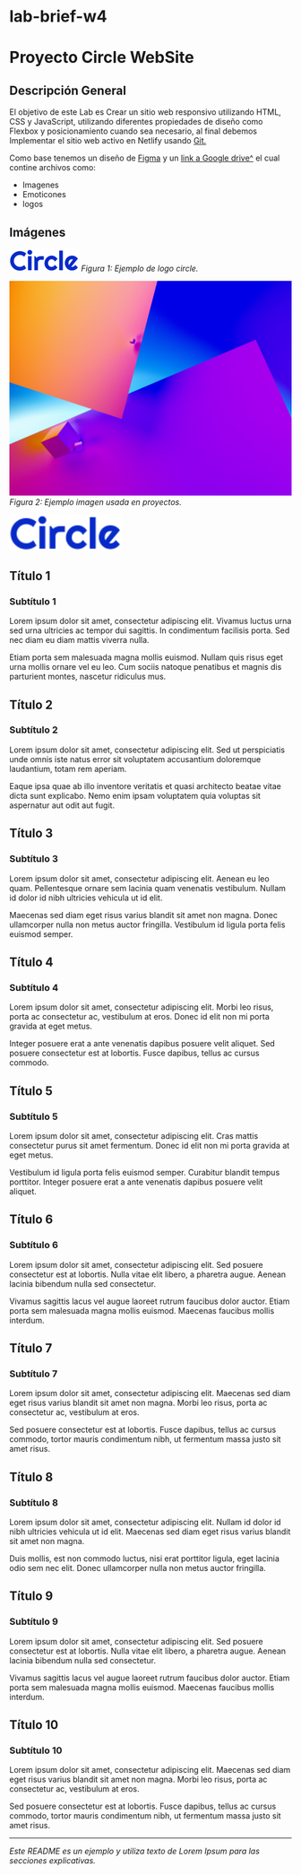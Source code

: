 # lab-brief-w4

# Proyecto Circle WebSite

## Descripción General

El objetivo de este Lab es Crear un sitio web responsivo utilizando HTML, CSS y JavaScript, utilizando diferentes propiedades de diseño como Flexbox y posicionamiento cuando sea necesario, al final debemos Implementar el sitio web activo en Netlify usando [Git.](https://github.com/Alejdeve/lab-circle.git)

Como base tenemos un diseño de [Figma](https://www.figma.com/?utm_medium=affiliate&utm_source=partnerstack&utm_campaign=kennyhuang7466&pscd=psxid.figma.com&ps_partner_key=a2VubnlodWFuZzc0NjY&sid=lb_4wiar7a&ps_xid=NaQoVFVMOdaIhj&gsxid=NaQoVFVMOdaIhj&gspk=a2VubnlodWFuZzc0NjY) y un [link a Google drive^](https://drive.google.com/drive/folders/1s48zMkVPVFViY2Go1H6_4prQ3sAS--FV) el cual contine archivos como:

- Imagenes
- Emoticones
- logos

## Imágenes

![Descripción de la imagen 1](./drive-download-20240627T093913Z-001/logos/circle.svg)
*Figura 1: Ejemplo de logo circle.*

![Descripción de la imagen 2](./drive-download-20240627T093913Z-001/projects-section/1.jpg)
*Figura 2: Ejemplo imagen usada en proyectos.*

<p align="left">
  <img src="./drive-download-20240627T093913Z-001/logos/circle.svg" alt="Logo circle" width="200"/>  
</p>

## Título 1

### Subtítulo 1

Lorem ipsum dolor sit amet, consectetur adipiscing elit. Vivamus luctus urna sed urna ultricies ac tempor dui sagittis. In condimentum facilisis porta. Sed nec diam eu diam mattis viverra nulla.

Etiam porta sem malesuada magna mollis euismod. Nullam quis risus eget urna mollis ornare vel eu leo. Cum sociis natoque penatibus et magnis dis parturient montes, nascetur ridiculus mus.

## Título 2

### Subtítulo 2

Lorem ipsum dolor sit amet, consectetur adipiscing elit. Sed ut perspiciatis unde omnis iste natus error sit voluptatem accusantium doloremque laudantium, totam rem aperiam.

Eaque ipsa quae ab illo inventore veritatis et quasi architecto beatae vitae dicta sunt explicabo. Nemo enim ipsam voluptatem quia voluptas sit aspernatur aut odit aut fugit.

## Título 3

### Subtítulo 3

Lorem ipsum dolor sit amet, consectetur adipiscing elit. Aenean eu leo quam. Pellentesque ornare sem lacinia quam venenatis vestibulum. Nullam id dolor id nibh ultricies vehicula ut id elit.

Maecenas sed diam eget risus varius blandit sit amet non magna. Donec ullamcorper nulla non metus auctor fringilla. Vestibulum id ligula porta felis euismod semper.

## Título 4

### Subtítulo 4

Lorem ipsum dolor sit amet, consectetur adipiscing elit. Morbi leo risus, porta ac consectetur ac, vestibulum at eros. Donec id elit non mi porta gravida at eget metus.

Integer posuere erat a ante venenatis dapibus posuere velit aliquet. Sed posuere consectetur est at lobortis. Fusce dapibus, tellus ac cursus commodo.

## Título 5

### Subtítulo 5

Lorem ipsum dolor sit amet, consectetur adipiscing elit. Cras mattis consectetur purus sit amet fermentum. Donec id elit non mi porta gravida at eget metus.

Vestibulum id ligula porta felis euismod semper. Curabitur blandit tempus porttitor. Integer posuere erat a ante venenatis dapibus posuere velit aliquet.

## Título 6

### Subtítulo 6

Lorem ipsum dolor sit amet, consectetur adipiscing elit. Sed posuere consectetur est at lobortis. Nulla vitae elit libero, a pharetra augue. Aenean lacinia bibendum nulla sed consectetur.

Vivamus sagittis lacus vel augue laoreet rutrum faucibus dolor auctor. Etiam porta sem malesuada magna mollis euismod. Maecenas faucibus mollis interdum.

## Título 7

### Subtítulo 7

Lorem ipsum dolor sit amet, consectetur adipiscing elit. Maecenas sed diam eget risus varius blandit sit amet non magna. Morbi leo risus, porta ac consectetur ac, vestibulum at eros.

Sed posuere consectetur est at lobortis. Fusce dapibus, tellus ac cursus commodo, tortor mauris condimentum nibh, ut fermentum massa justo sit amet risus.

## Título 8

### Subtítulo 8

Lorem ipsum dolor sit amet, consectetur adipiscing elit. Nullam id dolor id nibh ultricies vehicula ut id elit. Maecenas sed diam eget risus varius blandit sit amet non magna.

Duis mollis, est non commodo luctus, nisi erat porttitor ligula, eget lacinia odio sem nec elit. Donec ullamcorper nulla non metus auctor fringilla.

## Título 9

### Subtítulo 9

Lorem ipsum dolor sit amet, consectetur adipiscing elit. Sed posuere consectetur est at lobortis. Nulla vitae elit libero, a pharetra augue. Aenean lacinia bibendum nulla sed consectetur.

Vivamus sagittis lacus vel augue laoreet rutrum faucibus dolor auctor. Etiam porta sem malesuada magna mollis euismod. Maecenas faucibus mollis interdum.

## Título 10

### Subtítulo 10

Lorem ipsum dolor sit amet, consectetur adipiscing elit. Maecenas sed diam eget risus varius blandit sit amet non magna. Morbi leo risus, porta ac consectetur ac, vestibulum at eros.

Sed posuere consectetur est at lobortis. Fusce dapibus, tellus ac cursus commodo, tortor mauris condimentum nibh, ut fermentum massa justo sit amet risus.

---

*Este README es un ejemplo y utiliza texto de Lorem Ipsum para las secciones explicativas.*
